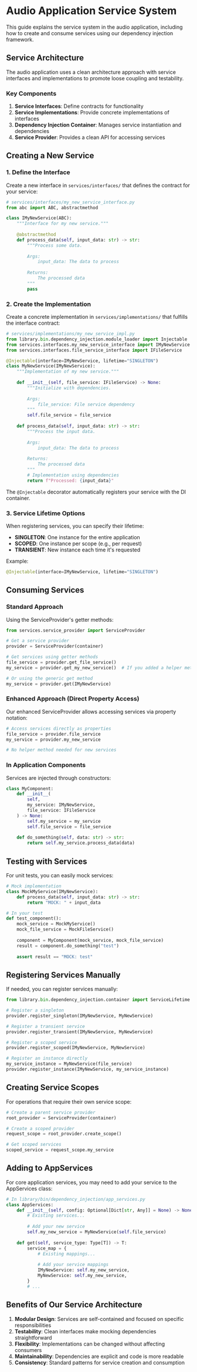 # Audio Application Service System

This guide explains the service system in the audio application, including how to create and consume services using our dependency injection framework.

## Service Architecture

The audio application uses a clean architecture approach with service interfaces and implementations to promote loose coupling and testability.

### Key Components

1. **Service Interfaces**: Define contracts for functionality
2. **Service Implementations**: Provide concrete implementations of interfaces
3. **Dependency Injection Container**: Manages service instantiation and dependencies
4. **Service Provider**: Provides a clean API for accessing services

## Creating a New Service

### 1. Define the Interface

Create a new interface in `services/interfaces/` that defines the contract for your service:

```python
# services/interfaces/my_new_service_interface.py
from abc import ABC, abstractmethod

class IMyNewService(ABC):
    """Interface for my new service."""
    
    @abstractmethod
    def process_data(self, input_data: str) -> str:
        """Process some data.
        
        Args:
            input_data: The data to process
            
        Returns:
            The processed data
        """
        pass
```

### 2. Create the Implementation

Create a concrete implementation in `services/implementations/` that fulfills the interface contract:

```python
# services/implementations/my_new_service_impl.py
from library.bin.dependency_injection.module_loader import Injectable
from services.interfaces.my_new_service_interface import IMyNewService
from services.interfaces.file_service_interface import IFileService

@Injectable(interface=IMyNewService, lifetime="SINGLETON")
class MyNewService(IMyNewService):
    """Implementation of my new service."""
    
    def __init__(self, file_service: IFileService) -> None:
        """Initialize with dependencies.
        
        Args:
            file_service: File service dependency
        """
        self.file_service = file_service
    
    def process_data(self, input_data: str) -> str:
        """Process the input data.
        
        Args:
            input_data: The data to process
            
        Returns:
            The processed data
        """
        # Implementation using dependencies
        return f"Processed: {input_data}"
```

The `@Injectable` decorator automatically registers your service with the DI container.

### 3. Service Lifetime Options

When registering services, you can specify their lifetime:

- **SINGLETON**: One instance for the entire application
- **SCOPED**: One instance per scope (e.g., per request)
- **TRANSIENT**: New instance each time it's requested

Example:
```python
@Injectable(interface=IMyNewService, lifetime="SINGLETON")
```

## Consuming Services

### Standard Approach

Using the ServiceProvider's getter methods:

```python
from services.service_provider import ServiceProvider

# Get a service provider
provider = ServiceProvider(container)

# Get services using getter methods
file_service = provider.get_file_service()
my_service = provider.get_my_new_service()  # If you added a helper method

# Or using the generic get method
my_service = provider.get(IMyNewService)
```

### Enhanced Approach (Direct Property Access)

Our enhanced ServiceProvider allows accessing services via property notation:

```python
# Access services directly as properties
file_service = provider.file_service
my_service = provider.my_new_service

# No helper method needed for new services
```

### In Application Components

Services are injected through constructors:

```python
class MyComponent:
    def __init__(
        self,
        my_service: IMyNewService,
        file_service: IFileService
    ) -> None:
        self.my_service = my_service
        self.file_service = file_service
        
    def do_something(self, data: str) -> str:
        return self.my_service.process_data(data)
```

## Testing with Services

For unit tests, you can easily mock services:

```python
# Mock implementation
class MockMyService(IMyNewService):
    def process_data(self, input_data: str) -> str:
        return "MOCK: " + input_data

# In your test
def test_component():
    mock_service = MockMyService()
    mock_file_service = MockFileService()
    
    component = MyComponent(mock_service, mock_file_service)
    result = component.do_something("test")
    
    assert result == "MOCK: test"
```

## Registering Services Manually

If needed, you can register services manually:

```python
from library.bin.dependency_injection.container import ServiceLifetime

# Register a singleton
provider.register_singleton(IMyNewService, MyNewService)

# Register a transient service
provider.register_transient(IMyNewService, MyNewService)

# Register a scoped service
provider.register_scoped(IMyNewService, MyNewService)

# Register an instance directly
my_service_instance = MyNewService(file_service)
provider.register_instance(IMyNewService, my_service_instance)
```

## Creating Service Scopes

For operations that require their own service scope:

```python
# Create a parent service provider
root_provider = ServiceProvider(container)

# Create a scoped provider
request_scope = root_provider.create_scope()

# Get scoped services
scoped_service = request_scope.my_service
```

## Adding to AppServices

For core application services, you may need to add your service to the AppServices class:

```python
# In library/bin/dependency_injection/app_services.py
class AppServices:
    def __init__(self, config: Optional[Dict[str, Any]] = None) -> None:
        # Existing services...
        
        # Add your new service
        self.my_new_service = MyNewService(self.file_service)
        
    def get(self, service_type: Type[T]) -> T:
        service_map = {
            # Existing mappings...
            
            # Add your service mappings
            IMyNewService: self.my_new_service,
            MyNewService: self.my_new_service,
        }
        # ...
```

## Benefits of Our Service Architecture

1. **Modular Design**: Services are self-contained and focused on specific responsibilities
2. **Testability**: Clean interfaces make mocking dependencies straightforward
3. **Flexibility**: Implementations can be changed without affecting consumers
4. **Maintainability**: Dependencies are explicit and code is more readable
5. **Consistency**: Standard patterns for service creation and consumption
